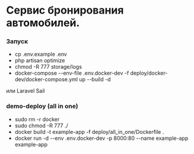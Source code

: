# Сервис бронирования автомобилей.

### Запуск
- cp .env.example .env
- php artisan optimize
- chmod -R 777 storage/logs
- docker-compose --env-file .env.docker-dev -f deploy/docker-dev/docker-compose.yml up --build -d

или Laravel Sail

### demo-deploy (all in one)
- sudo rm -r docker
- sudo chmod -R 777 ./
- docker build -t example-app -f deploy/all_in_one/Dockerfile .
- docker run -d --env .env.docker-dev -p 8000:80 --name example-app example-app
